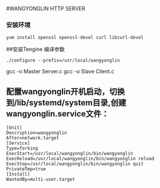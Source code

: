 #WANGYONGLIN HTTP SERVER
### 安装环境
    yum install openssl openssl-devel curl libcurl-devel
##安装Tengine 编译参数
```shell
./configure --prefix=/usr/local/wangyonglin
```
gcc -o Master Server.c
gcc -o Slave Client.c
## 配置wangyonglin开机启动，切换到/lib/systemd/system目录,创建 wangyonglin.service文件：
```shell
[Unit]
Description=wangyonglin
After=network.target
[Service]
Type=forking
ExecStart=/usr/local/wangyonglin/bin/wangyonglin
ExecReload=/usr/local/wangyonglin/bin/wangyonglin reload
ExecStop=/usr/local/wangyonglin/bin/wangyonglin quit
PrivateTmp=true
[Install]
WantedBy=multi-user.target
```

